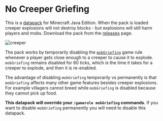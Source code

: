 # No Creeper Griefing

This is a [datapack][] for Minecraft Java Edition.
When the pack is loaded creeper explosions will not destroy blocks -
but explosions will still harm players and mobs.
Download the pack from the [releases][] page.

[datapack]: https://minecraft.gamepedia.com/Data_pack
[releases]: https://github.com/hallettj/no_creeper_griefing/releases/latest

![creeper](https://user-images.githubusercontent.com/9622/83075733-530f0380-a042-11ea-8d25-f9fd9ae2e0d2.png)

The pack works by temporarily disabling the [`mobGriefing`][mobGriefing] game
rule whenever a player gets close enough to a creeper to cause it to explode.
`mobGriefing` remains disabled for 60 ticks,
which is the time it takes for a creeper to explode,
and then it is re-enabled.

[mobGriefing]: https://gaming.stackexchange.com/questions/308246/what-does-turning-off-mob-griefing-actually-do/308257

The advantage of disabling `mobGriefing` temporarily vs permanently is that
`mobGriefing` affects many other game features besides creeper explosions. For
example villagers cannot breed while `mobGriefing` is disabled because they
cannot pick up food.

**This datapack will override your `/gamerule mobGriefing` commands**. If you
want to disable `mobGriefing` permanently you will need to disable this
datapack.
